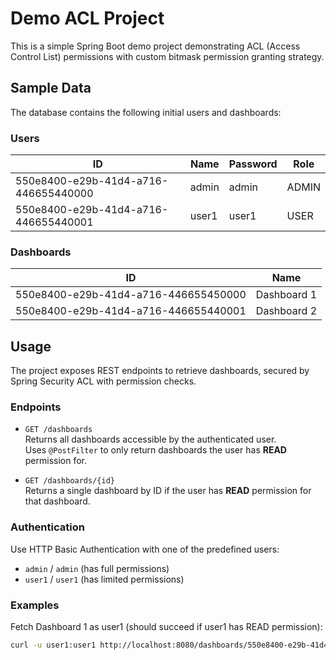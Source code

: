 # Demo ACL Project

This is a simple Spring Boot demo project demonstrating ACL (Access Control List) permissions with custom bitmask permission granting strategy.

## Sample Data

The database contains the following initial users and dashboards:

### Users

| ID                                   | Name  | Password | Role  |
|------------------------------------|--------|----------|-------|
| 550e8400-e29b-41d4-a716-446655440000 | admin  | admin    | ADMIN |
| 550e8400-e29b-41d4-a716-446655440001 | user1  | user1    | USER  |

### Dashboards

| ID                                   | Name        |
|------------------------------------|-------------|
| 550e8400-e29b-41d4-a716-446655450000 | Dashboard 1 |
| 550e8400-e29b-41d4-a716-446655440001 | Dashboard 2 |

## Usage

The project exposes REST endpoints to retrieve dashboards, secured by Spring Security ACL with permission checks.

### Endpoints

- `GET /dashboards`  
  Returns all dashboards accessible by the authenticated user.  
  Uses `@PostFilter` to only return dashboards the user has **READ** permission for.

- `GET /dashboards/{id}`  
  Returns a single dashboard by ID if the user has **READ** permission for that dashboard.

### Authentication

Use HTTP Basic Authentication with one of the predefined users:

- `admin` / `admin` (has full permissions)
- `user1` / `user1` (has limited permissions)

### Examples

Fetch Dashboard 1 as user1 (should succeed if user1 has READ permission):

```bash
curl -u user1:user1 http://localhost:8080/dashboards/550e8400-e29b-41d4-a716-446655450000
